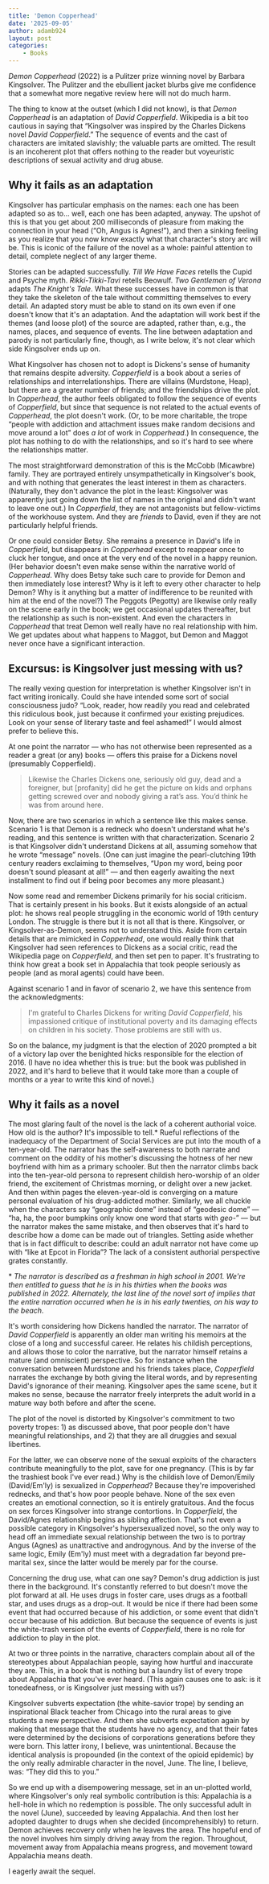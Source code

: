 ```yaml
---
title: 'Demon Copperhead'
date: '2025-09-05'
author: adamb924
layout: post
categories:
    - Books
---
```


*Demon Copperhead* (2022) is a Pulitzer prize winning novel by Barbara Kingsolver. The Pulitzer and the ebullient jacket blurbs give me confidence that a somewhat more negative review here will not do much harm.

The thing to know at the outset (which I did not know), is that *Demon Copperhead* is an adaptation of *David Copperfield*. Wikipedia is a bit too cautious in saying that “Kingsolver was inspired by the Charles Dickens novel *David Copperfield*.” The sequence of events and the cast of characters are imitated slavishly; the valuable parts are omitted. The result is an incoherent plot that offers nothing to the reader but voyeuristic descriptions of sexual activity and drug abuse.

## Why it fails as an adaptation
Kingsolver has particular emphasis on the names: each one has been adapted so as to... well, each one has been adapted, anyway. The upshot of this is that you get about 200 milliseconds of pleasure from making the connection in your head (“Oh, Angus is Agnes!”), and then a sinking feeling as you realize that you now know exactly what that character's story arc will be. This is iconic of the failure of the novel as a whole: painful attention to detail, complete neglect of any larger theme.

Stories can be adapted successfully. *Till We Have Faces* retells the Cupid and Psyche myth. *Rikki-Tikki-Tavi* retells Beowulf. *Two Gentlemen of Verona* adapts *The Knight's Tale*. What these successes have in common is that they take the skeleton of the tale without committing themselves to every detail. An adapted story must be able to stand on its own even if one doesn't know that it's an adaptation. And the adaptation will work best if the themes (and loose plot) of the source are adapted, rather than, e.g., the names, places, and sequence of events. The line between adaptation and parody is not particularly fine, though, as I write below, it's not clear which side Kingsolver ends up on.

What Kingsolver has chosen not to adopt is Dickens's sense of humanity that remains despite adversity. *Copperfield* is a book about a series of relationships and interrelationships. There are villains (Murdstone, Heap), but there are a greater number of friends; and the friendships drive the plot. In *Copperhead*, the author feels obligated to follow the sequence of events of *Copperfield*, but since that sequence is not related to the actual events of *Copperhead*, the plot doesn't work. (Or, to be more charitable, the trope “people with addiction and attachment issues make random decisions and move around a lot” does *a lot* of work in *Copperhead*.) In consequence, the plot has nothing to do with the relationships, and so it's hard to see where the relationships matter.

The most straightforward demonstration of this is the McCobb (Micawbre) family. They are portrayed entirely unsympathetically in Kingsolver's book, and with nothing that generates the least interest in them as characters. (Naturally, they don't advance the plot in the least: Kingsolver was apparently just going down the list of names in the original and didn't want to leave one out.) In *Copperfield*, they are not antagonists but fellow-victims of the workhouse system. And they are *friends* to David, even if they are not particularly helpful friends.

Or one could consider Betsy. She remains a presence in David's life in *Copperfield*, but disappears in *Copperhead* except to reappear once to cluck her tongue, and once at the very end of the novel in a happy reunion. (Her behavior doesn't even make sense within the narrative world of *Copperhead*. Why does Betsy take such care to provide for Demon and then immediately lose interest? Why is it left to every other character to help Demon? Why is it anything but a matter of indifference to be reunited with him at the end of the novel?)  The Peggots (Pegotty) are likewise only really on the scene early in the book; we get occasional updates thereafter, but the relationship as such is non-existent. And even the characters in *Copperhead* that treat Demon well really have no real relationship with him. We get updates about what happens to Maggot, but Demon and Maggot never once have a significant interaction.

## Excursus: is Kingsolver just messing with us?
The really vexing question for interpretation is whether Kingsolver isn't in fact writing ironically. Could she have intended some sort of social consciousness judo? “Look, reader, how readily you read and celebrated this ridiculous book, just because it confirmed your existing prejudices. Look on your sense of literary taste and feel ashamed!” I would almost prefer to believe this. 

At one point the narrator — who has not otherwise been represented as a reader a great (or any) books — offers this praise for a Dickens novel (presumably Copperfield).

> Likewise the Charles Dickens one, seriously old guy, dead and a foreigner, but [profanity] did he get the picture on kids and orphans getting screwed over and nobody giving a rat’s ass. You’d think he was from around here.

Now, there are two scenarios in which a sentence like this makes sense. Scenario 1 is that Demon is a redneck who doesn't understand what he's reading, and this sentence is written with that characterization. Scenario 2 is that Kingsolver didn't understand Dickens at all, assuming somehow that he wrote “message” novels. (One can just imagine the pearl-clutching 19th century readers exclaiming to themselves, “Upon my word, being poor doesn't sound pleasant at all!” — and then eagerly awaiting the next installment to find out if being poor becomes any more pleasant.)

Now some read and remember Dickens primarily for his social criticism. That is certainly present in his books. But it exists alongside of an actual plot: he shows real people struggling in the economic world of 19th century London. The struggle is there but it is not all that is there. Kingsolver, or Kingsolver-as-Demon, seems not to understand this. Aside from certain details that are mimicked in *Copperhead*, one would really think that Kingsolver had seen references to Dickens as a social critic, read the Wikipedia page on *Copperfield*, and then set pen to paper. It's frustrating to think how great a book set in Appalachia that took people seriously as people (and as moral agents) could have been.

Against scenario 1 and in favor of scenario 2, we have this sentence from the acknowledgments:

> I'm grateful to Charles Dickens for writing *David Copperfield*, his impassioned critique of institutional poverty and its damaging effects on children in his society. Those problems are still with us.

So on the balance, my judgment is that the election of 2020 prompted a bit of a victory lap over the benighted hicks responsible for the election of 2016. (I have no idea whether this is true: but the book was published in 2022, and it's hard to believe that it would take more than a couple of months or a year to write this kind of novel.)

## Why it fails as a novel
The most glaring fault of the novel is the lack of a coherent authorial voice. How old is the author? It's impossible to tell.* Rueful reflections of the inadequacy of the Department of Social Services are put into the mouth of a ten-year-old. The narrator has the self-awareness to both narrate and comment on the oddity of his mother's discussing the hotness of her new boyfriend with him as a primary schooler. But then the narrator climbs back into the ten-year-old persona to represent childish hero-worship of an older friend, the excitement of Christmas morning, or delight over a new jacket. And then within pages the eleven-year-old is converging on a mature personal evaluation of his drug-addicted mother. Similarly, we all chuckle when the characters say “geographic dome” instead of “geodesic dome” —  “ha, ha, the poor bumpkins only know one word that starts with *geo-*” — but the narrator makes the same mistake, and then observes that it's hard to describe how a dome can be made out of triangles. Setting aside whether that is in fact difficult to describe: could an adult narrator not have come up with “like at Epcot in Florida”?  The lack of a consistent authorial perspective grates constantly.

\* *The narrator is described as a freshman in high school in 2001. We're then entitled to guess that he is in his thirties when the books was published in 2022. Alternately, the last line of the novel sort of implies that the entire narration occurred when he is in his early twenties, on his way to the beach.*

It's worth considering how Dickens handled the narrator. The narrator of *David Copperfield* is apparently an older man writing his memoirs at the close of a long and successful career. He relates his childish perceptions, and allows those to color the narrative, but the narrator himself retains a mature (and omniscient) perspective. So for instance when the conversation between Murdstone and his friends takes place, *Copperfield* narrates the exchange by both giving the literal words, and by representing David's ignorance of their meaning. Kingsolver apes the same scene, but it makes no sense, because the narrator freely interprets the adult world in a mature way both before and after the scene.

The plot of the novel is distorted by Kingsolver's commitment to two poverty tropes: 1) as discussed above, that poor people don't have meaningful relationships, and 2) that they are all druggies and sexual libertines. 

For the latter, we can observe none of the sexual exploits of the characters contribute meaningfully to the plot, save for one pregnancy. (This is by far the trashiest book I've ever read.) Why is the childish love of Demon/Emily (David/Em'ly) is sexualized in *Copperhead*? Because they're impoverished rednecks, and that's how poor people behave. None of the sex even creates an emotional connection, so it is entirely gratuitous. And the focus on sex forces Kingsolver into strange contortions. In *Copperfield*, the David/Agnes relationship begins as sibling affection. That's not even a possible category in Kingsolver's hypersexualized novel, so the only way to head off an immediate sexual relationship between the two is to portray Angus (Agnes) as unattractive and  androgynous. And by the inverse of the same logic, Emily (Em'ly) must meet with a degradation far beyond pre-marital sex, since the latter would be merely par for the course. 

Concerning the drug use, what can one say? Demon's drug addiction is just there in the background. It's constantly referred to but doesn't move the plot forward at all. He uses drugs in foster care, uses drugs as a football star, and uses drugs as a drop-out. It would be nice if there had been some event that had occurred because of his addiction, or some event that didn't occur because of his addiction. But because the sequence of events is just the white-trash version of the events of *Copperfield*, there is no role for addiction to play in the plot.

At two or three points in the narrative, characters complain about all of the stereotypes about Appalachian people, saying how hurtful and inaccurate they are. This, in a book that is nothing but a laundry list of every trope about Appalachia that you've ever heard. (This again causes one to ask: is it tonedeafness, or is Kingsolver just messing with us?)

Kingsolver subverts expectation (the white-savior trope) by sending an inspirational Black teacher from Chicago into the rural areas to give students a new perspective. And then she subverts expectation again by making that message that the students have no agency, and that their fates were determined by the decisions of corporations generations before they were born. This latter irony, I believe, was unintentional. Because the identical analysis is propounded (in the context of the opioid epidemic) by the only really admirable character in the novel, June. The line, I believe, was: “They did this to you.”

So we end up with a disempowering message, set in an un-plotted world, where Kingsolver's only real symbolic contribution is this: Appalachia is a hell-hole in which no redemption is possible. The only successful adult in the novel (June), succeeded by leaving Appalachia. And then lost her adopted daughter to drugs when she decided (incomprehensibly) to return. Demon achieves recovery only when he leaves the area. The hopeful end of the novel involves him simply driving away from the region. Throughout, movement away from Appalachia means progress, and movement toward Appalachia means death.

I eagerly await the sequel.